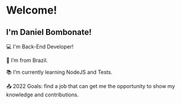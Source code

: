 # Welcome!

 

## I'm Daniel Bombonate!

 

:computer: I'm Back-End Developer!

:house_with_garden: I’m from Brazil.

:books: I’m currently learning NodeJS and Tests.

:outbox_tray: 2022 Goals: find a job that can get me the opportunity to show my knowledge and contributions.


